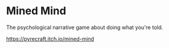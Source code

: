 # Mined Mind
The psychological narrative game about doing what you're told.

https://pyrecraft.itch.io/mined-mind
